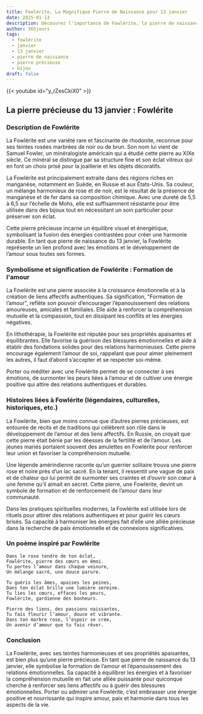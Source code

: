 ```yaml
---
title: Fowlérite, La Magnifique Pierre de Naissance pour 13 janvier
date: 2025-01-13
description: Découvrez l'importance de Fowlérite, la pierre de naissance du 13 janvier qui symbolise Formation de l'amour. Laissez sa beauté et sa signification illuminer votre journée.
author: 365jours
tags:
  - fowlérite
  - janvier
  - 13 janvier
  - pierre de naissance
  - pierre précieuse
  - bijou
draft: false
---
```


{{< youtube id="y_rZesCkiX0" >}}

## La pierre précieuse du 13 janvier : Fowlérite

### Description de Fowlérite

La Fowlérite est une variété rare et fascinante de rhodonite, reconnue pour ses teintes rosées marbrées de noir ou de brun. Son nom lui vient de Samuel Fowler, un minéralogiste américain qui a étudié cette pierre au XIXe siècle. Ce minéral se distingue par sa structure fine et son éclat vitreux qui en font un choix prisé pour la joaillerie et les objets décoratifs.

La Fowlérite est principalement extraite dans des régions riches en manganèse, notamment en Suède, en Russie et aux États-Unis. Sa couleur, un mélange harmonieux de rose et de noir, est le résultat de la présence de manganèse et de fer dans sa composition chimique. Avec une dureté de 5,5 à 6,5 sur l’échelle de Mohs, elle est suffisamment résistante pour être utilisée dans des bijoux tout en nécessitant un soin particulier pour préserver son éclat.

Cette pierre précieuse incarne un équilibre visuel et énergétique, symbolisant la fusion des énergies contrastées pour créer une harmonie durable. En tant que pierre de naissance du 13 janvier, la Fowlérite représente un lien profond avec les émotions et le développement de l’amour sous toutes ses formes.

### Symbolisme et signification de Fowlérite : Formation de l'amour

La Fowlérite est une pierre associée à la croissance émotionnelle et à la création de liens affectifs authentiques. Sa signification, "Formation de l’amour", reflète son pouvoir d’encourager l’épanouissement des relations amoureuses, amicales et familiales. Elle aide à renforcer la compréhension mutuelle et la compassion, tout en dissipant les conflits et les énergies négatives.

En lithothérapie, la Fowlérite est réputée pour ses propriétés apaisantes et équilibrantes. Elle favorise la guérison des blessures émotionnelles et aide à établir des fondations solides pour des relations harmonieuses. Cette pierre encourage également l’amour de soi, rappelant que pour aimer pleinement les autres, il faut d’abord s’accepter et se respecter soi-même.

Porter ou méditer avec une Fowlérite permet de se connecter à ses émotions, de surmonter les peurs liées à l’amour et de cultiver une énergie positive qui attire des relations authentiques et durables.

### Histoires liées à Fowlérite (légendaires, culturelles, historiques, etc.)

La Fowlérite, bien que moins connue que d’autres pierres précieuses, est entourée de récits et de traditions qui célèbrent son rôle dans le développement de l’amour et des liens affectifs. En Russie, on croyait que cette pierre était bénie par les déesses de la fertilité et de l’amour. Les jeunes mariés portaient souvent des amulettes en Fowlérite pour renforcer leur union et favoriser la compréhension mutuelle.

Une légende amérindienne raconte qu’un guerrier solitaire trouva une pierre rose et noire près d’un lac sacré. En la tenant, il ressentit une vague de paix et de chaleur qui lui permit de surmonter ses craintes et d’ouvrir son cœur à une femme qu’il aimait en secret. Cette pierre, une Fowlérite, devint un symbole de formation et de renforcement de l’amour dans leur communauté.

Dans les pratiques spirituelles modernes, la Fowlérite est utilisée lors de rituels pour attirer des relations authentiques et pour guérir les cœurs brisés. Sa capacité à harmoniser les énergies fait d’elle une alliée précieuse dans la recherche de paix émotionnelle et de connexions significatives.

### Un poème inspiré par Fowlérite

```
Dans le rose tendre de ton éclat,  
Fowlérite, pierre des cœurs en émoi.  
Tu portes l’amour dans chaque veinure,  
Un mélange sacré, une douce parure.

Tu guéris les âmes, apaises les peines,  
Dans ton éclat brille une lumière sereine.  
Tu lies les cœurs, effaces les peurs,  
Fowlérite, gardienne des bonheurs.

Pierre des liens, des passions naissantes,  
Tu fais fleurir l’amour, douce et vibrante.  
Dans ton marbre rose, l’espoir se crée,  
Un avenir d’amour que tu fais rêver.  
```

### Conclusion

La Fowlérite, avec ses teintes harmonieuses et ses propriétés apaisantes, est bien plus qu’une pierre précieuse. En tant que pierre de naissance du 13 janvier, elle symbolise la formation de l’amour et l’épanouissement des relations émotionnelles. Sa capacité à équilibrer les énergies et à favoriser la compréhension mutuelle en fait une alliée puissante pour quiconque cherche à renforcer ses liens affectifs ou à guérir des blessures émotionnelles. Porter ou admirer une Fowlérite, c’est embrasser une énergie positive et nourrissante qui inspire amour, paix et harmonie dans tous les aspects de la vie.